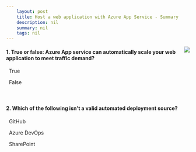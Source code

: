 ```yaml
---
    layout: post
    title: Host a web application with Azure App Service - Summary
    description: nil
    summary: nil
    tags: nil
---
```



 <a target="_blank" href="https://docs.microsoft.com/en-us/learn/modules/host-a-web-app-with-azure-app-service/8-summary/"><i class="fas fa-external-link-alt"></i> </a>
 <img align="right" src="https://docs.microsoft.com/en-us/learn/achievements/host-a-web-app-with-azure-app-service.svg">
####  1. True or false: Azure App service can automatically scale your web application to meet traffic demand?


<i class='fas fa-check-square' style='color: Dodgerblue;'></i> &nbsp;&nbsp;True

<i class='far fa-square'></i> &nbsp;&nbsp;False
<br />
<br />
<br />

####  2. Which of the following isn't a valid automated deployment source?


<i class='far fa-square'></i> &nbsp;&nbsp;GitHub

<i class='far fa-square'></i> &nbsp;&nbsp;Azure DevOps

<i class='fas fa-check-square' style='color: Dodgerblue;'></i> &nbsp;&nbsp;SharePoint
<br />
<br />
<br />
